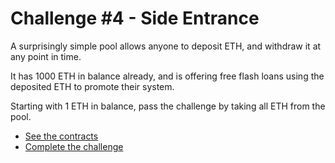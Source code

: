 # Challenge #4 - Side Entrance

A surprisingly simple pool allows anyone to deposit ETH, and withdraw it at any point in time.

It has 1000 ETH in balance already, and is offering free flash loans using the deposited ETH to promote their system.

Starting with 1 ETH in balance, pass the challenge by taking all ETH from the pool.

- [See the contracts](https://github.com/piatoss3612/damn-vulnerable-defi-foundry/tree/v3/src/Contracts/04.side-entrance)
- [Complete the challenge](https://github.com/piatoss3612/damn-vulnerable-defi-foundry/blob/v3/test/Levels/04.side-entrance/SideEntrance.t.sol)
